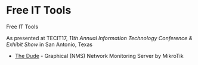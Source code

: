 # Free IT Tools
Free IT Tools

As presented at TECIT17, *11th Annual Information Technology Conference & Exhibit Show* in San Antonio, Texas

* [The Dude](https://mikrotik.com/thedude) - Graphical (NMS) Network Monitoring Server by MikroTik
